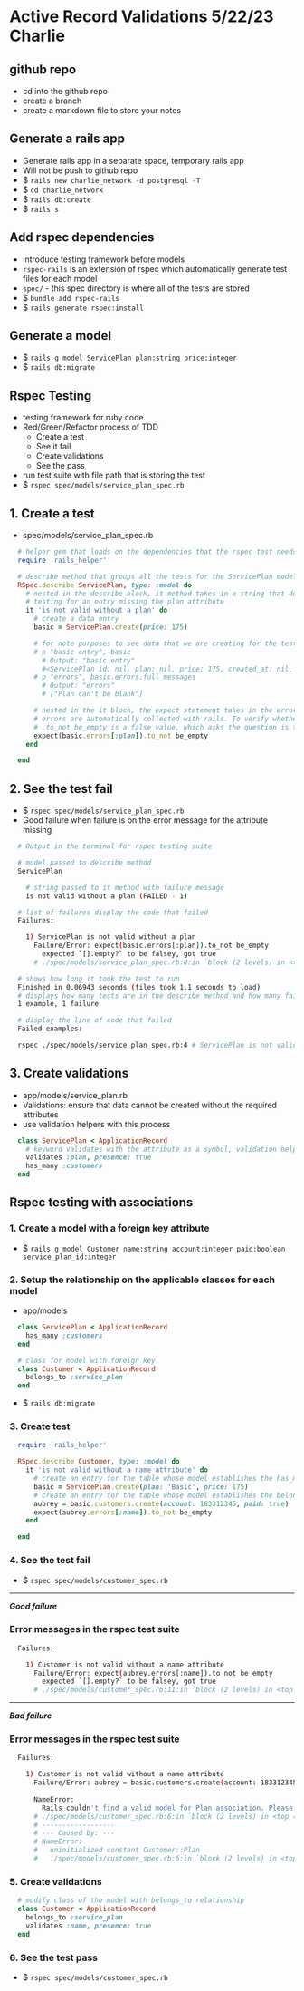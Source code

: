 # Active Record Validations 5/22/23 Charlie

## github repo
- cd into the github repo
- create a branch
- create a markdown file to store your notes

## Generate a rails app
- Generate rails app in a separate space, temporary rails app
- Will not be push to github repo
- $ `rails new charlie_network -d postgresql -T`
- $ `cd charlie_network`
- $ `rails db:create`
- $ `rails s`

## Add rspec dependencies
- introduce testing framework before models
- `rspec-rails` is an extension of rspec which automatically generate test files for each model
- `spec/` - this spec directory is where all of the tests are stored
- $ `bundle add rspec-rails`
- $ `rails generate rspec:install`

## Generate a model
- $ `rails g model ServicePlan plan:string price:integer`
- $ `rails db:migrate`

## Rspec Testing
- testing framework for ruby code
- Red/Green/Refactor process of TDD
  - Create a test
  - See it fail
  - Create validations
  - See the pass
- run test suite with file path that is storing the test
- $ `rspec spec/models/service_plan_spec.rb`

## 1. Create a test
- spec/models/service_plan_spec.rb
```rb
  # helper gem that loads on the dependencies that the rspec test needs
  require 'rails_helper'

  # describe method that groups all the tests for the ServicePlan model
  RSpec.describe ServicePlan, type: :model do
    # nested in the describe block, it method takes in a string that describes what attribute is being
    # testing for an entry missing the plan attribute
    it 'is not valid without a plan' do
      # create a data entry
      basic = ServicePlan.create(price: 175)

      # for note purposes to see data that we are creating for the tests
      # p "basic entry", basic
        # Output: "basic entry"
        #<ServicePlan id: nil, plan: nil, price: 175, created_at: nil, updated_at: nil>
      # p "errors", basic.errors.full_messages
        # Output: "errors"
        # ["Plan can't be blank"]

      # nested in the it block, the expect statement takes in the error method for the missing attribute with the rspec matcher .to_not be_empty
      # errors are automatically collected with rails. To verify whether or not a particular attribute of an object is valid, you can use errors[:attribute]
      # .to_not be_empty is a false value, which asks the question is the errors empty? 
      expect(basic.errors[:plan]).to_not be_empty
    end

  end

```

## 2. See the test fail
- $ `rspec spec/models/service_plan_spec.rb`
- Good failure when failure is on the error message for the attribute missing
```bash
  # Output in the terminal for rspec testing suite

  # model passed to describe method
  ServicePlan

    # string passed to it method with failure message
    is not valid without a plan (FAILED - 1)

  # list of failures display the code that failed
  Failures:

    1) ServicePlan is not valid without a plan
      Failure/Error: expect(basic.errors[:plan]).to_not be_empty
        expected `[].empty?` to be falsey, got true
      # ./spec/models/service_plan_spec.rb:8:in `block (2 levels) in <top (required)>'

  # shows how long it took the test to run
  Finished in 0.06943 seconds (files took 1.1 seconds to load)
  # displays how many tests are in the describe method and how many failed
  1 example, 1 failure

  # display the line of code that failed
  Failed examples:

  rspec ./spec/models/service_plan_spec.rb:4 # ServicePlan is not valid without a plan
```

## 3. Create validations
- app/models/service_plan.rb
- Validations: ensure that data cannot be created without the required attributes
- use validation helpers with this process
```rb
  class ServicePlan < ApplicationRecord
    # keyword validates with the attribute as a symbol, validation helper
    validates :plan, presence: true
    has_many :customers
  end
```

## Rspec testing with associations
### 1. Create a model with a foreign key attribute
- $ `rails g model Customer name:string account:integer paid:boolean service_plan_id:integer`
### 2. Setup the relationship on the applicable classes for each model
- app/models
```rb
  class ServicePlan < ApplicationRecord
    has_many :customers
  end

  # class for model with foreign key
  class Customer < ApplicationRecord
    belongs_to :service_plan
  end
```
- $ `rails db:migrate`
### 3. Create test
```rb
  require 'rails_helper'

  RSpec.describe Customer, type: :model do
    it 'is not valid without a name attribute' do
      # create an entry for the table whose model establishes the has_many relationship
      basic = ServicePlan.create(plan: 'Basic', price: 175)
      # create an entry for the table whose model establishes the belongs_to relationship, this model has the foreign key
      aubrey = basic.customers.create(account: 183312345, paid: true)
      expect(aubrey.errors[:name]).to_not be_empty
    end

  end
```
### 4. See the test fail
- $ `rspec spec/models/customer_spec.rb`
***
***Good failure***
### Error messages in the rspec test suite
```bash
  Failures:

    1) Customer is not valid without a name attribute
      Failure/Error: expect(aubrey.errors[:name]).to_not be_empty
        expected `[].empty?` to be falsey, got true
      # ./spec/models/customer_spec.rb:11:in `block (2 levels) in <top (required)>'
```
***
***Bad failure***  
### Error messages in the rspec test suite
```bash
  Failures:

    1) Customer is not valid without a name attribute
      Failure/Error: aubrey = basic.customers.create(account: 183312345, paid: true)
      
      NameError:
        Rails couldn't find a valid model for Plan association. Please provide the :class_name option on the association declaration. If :class_name is already provided, make sure it's an ActiveRecord::Base subclass.
      # ./spec/models/customer_spec.rb:6:in `block (2 levels) in <top (required)>'
      # ------------------
      # --- Caused by: ---
      # NameError:
      #   uninitialized constant Customer::Plan
      #   ./spec/models/customer_spec.rb:6:in `block (2 levels) in <top (required)>'
```
### 5. Create validations
```rb
  # modify class of the model with belongs_to relationship
  class Customer < ApplicationRecord
    belongs_to :service_plan
    validates :name, presence: true
  end
```
### 6. See the test pass
- $ `rspec spec/models/customer_spec.rb`

